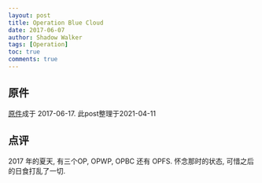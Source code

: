 ```yaml
---
layout: post
title: Operation Blue Cloud
date: 2017-06-07
author: Shadow Walker
tags: [Operation]
toc: true
comments: true
---
```


## 原件

[原件](https://drive.google.com/file/d/14goqp8zabYEgIpOqYLVxjJhdAJNrRjyg/view?usp=sharing)成于 2017-06-17.  此post整理于2021-04-11


## 点评

2017 年的夏天, 有三个OP, OPWP, OPBC 还有 OPFS.  怀念那时的状态, 可惜之后的日食打乱了一切. 

